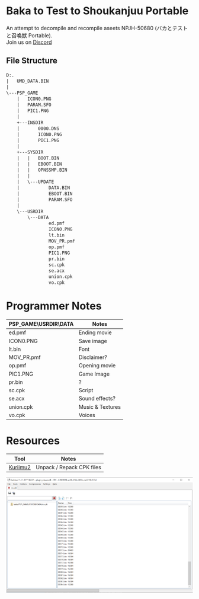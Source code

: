 # Baka to Test to Shoukanjuu Portable
An attempt to decompile and recompile aseets NPJH-50680 (バカとテストと召喚獣 Portable).  
Join us on [Discord](https://discord.gg/CcZ2M62Gsy)

## File Structure
```
D:.
|   UMD_DATA.BIN
|
\---PSP_GAME
    |   ICON0.PNG
    |   PARAM.SFO
    |   PIC1.PNG
    |
    +---INSDIR
    |       0000.DNS
    |       ICON0.PNG
    |       PIC1.PNG
    |
    +---SYSDIR
    |   |   BOOT.BIN
    |   |   EBOOT.BIN
    |   |   OPNSSMP.BIN
    |   |
    |   \---UPDATE
    |           DATA.BIN
    |           EBOOT.BIN
    |           PARAM.SFO
    |
    \---USRDIR
        \---DATA
                ed.pmf
                ICON0.PNG
                lt.bin
                MOV_PR.pmf
                op.pmf
                PIC1.PNG
                pr.bin
                sc.cpk
                se.acx
                union.cpk
                vo.cpk
```

# Programmer Notes

| PSP_GAME\USRDIR\DATA | Notes |
| -------------------- | ----- |
| ed.pmf | Ending movie |
| ICON0.PNG | Save image |
| lt.bin | Font |
| MOV_PR.pmf | Disclaimer? |
| op.pmf | Opening movie |
| PIC1.PNG | Game Image |
| pr.bin | ? |
| sc.cpk | Script |
| se.acx | Sound effects? |
| union.cpk | Music & Textures |
| vo.cpk | Voices |

# Resources
| Tool | Notes |
| ---- | ----- |
| [Kuriimu2](https://github.com/FanTranslatorsInternational/Kuriimu2) | Unpack / Repack CPK files |

![](screenshots/kuriimu2.png)